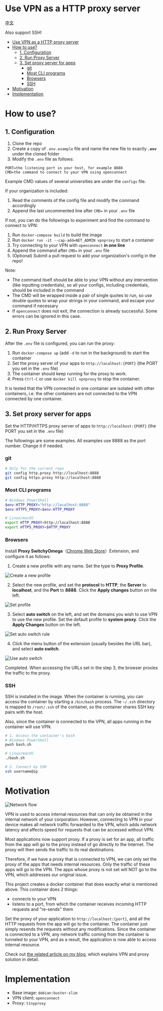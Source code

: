 # Use VPN as a HTTP proxy server

[中文](README.cn.md)

Also support SSH!

- [Use VPN as a HTTP proxy server](#use-vpn-as-a-http-proxy-server)
- [How to use?](#how-to-use)
	- [1. Configuration](#1-configuration)
	- [2. Run Proxy Server](#2-run-proxy-server)
	- [3. Set proxy server for apps](#3-set-proxy-server-for-apps)
		- [git](#git)
		- [Most CLI programs](#most-cli-programs)
		- [Browsers](#browsers)
		- [SSH](#ssh)
- [Motivation](#motivation)
- [Implementation](#implementation)


# How to use?

## 1. Configuration

1. Clone the repo
2. Create a copy of `.env.example` file and name the new file to exactly **`.env`** under the cloned folder 
3. Modify the `.env` file as follows:

```env
PORT=the listening port in your host, for example 8888
CMD=the command to connect to your VPN using openconnect
```

Example CMD values of several universities are under the `configs` file. 

If your organization is included:

1. Read the comments of the config file and modify the command accordingly
2. Append the last uncommented line after `CMD=` in your `.env` file

If not, you can do the followings to experiment and find the command to connect to VPN:

1. Run `docker-compose build` to build the image
2. Run `docker run -it --cap-add=NET_ADMIN vpnproxy` to start a container
3. Try connecting to your VPN with `openconnect` **in one line**
4. Append the command after `CMD=` in your `.env` file
5. (Optional) Submit a pull request to add your organization's config in the repo!

Note: 

- The command itself should be able to your VPN without any intervention (like inputting credentials), so all your configs, including credentials, should be included in the command
- The CMD will be wrapped inside a pair of single quotes to run, so use double quotes to wrap your strings in your command, and escape your command if necessary
- If `openconnect` does not exit, the connection is already successful. Some errors can be ignored in this case.

## 2. Run Proxy Server

After the `.env` file is configured, you can run the proxy:

1. Run `docker-compose up` (add `-d` to run in the background) to start the container
2. Set the proxy server of your apps to `http://localhost:{PORT}` (the PORT you set in the `.env` file)
3. The container should keep running for the proxy to work.
4. Press `Ctrl-C` or use `docker kill vpnproxy` to stop the container.

It is tested that the VPN connected in one container are isolated with other containers, i.e. the other containers are not connected to the VPN connected by one container.

## 3. Set proxy server for apps

Set the HTTP/HTTPS proxy server of apps to `http://localhost:{PORT}` (the PORT you set in the `.env` file)

The followings are some examples. All examples use 8888 as the port number. Change it if needed.

### git

```bash
# Only for the current repo
git config http.proxy http://localhost:8888
git config https.proxy http://localhost:8888
```

### Most CLI programs

```powershell
# Windows PowerShell
$env:HTTP_PROXY="http://localhost:8888"
$env:HTTPS_PROXY=$env:HTTP_PROXY
```

```bash
# Linux/macOS
export HTTP_PROXY=http://localhost:8888
export HTTPS_PROXY=$HTTP_PROXY
```

### Browsers

Install **Proxy SwitchyOmega**（[Chrome Web Store](https://chrome.google.com/webstore/detail/proxy-switchyomega/padekgcemlokbadohgkifijomclgjgif)）Extension, and configure it as follows:

1. Create a new profile with any name. Set the type to **Proxy Profile**.

![Create a new profile](docs/switchyomega/en/1.png)

2. Select the new profile, and set the **protocol** to **HTTP**, the **Server** to **localhost**, and the **Port** to **8888**. Click the **Apply changes** button on the left.

![Set profile](docs/switchyomega/en/2.png)

3. Select **auto switch** on the left, and set the domains you wish to use VPN to use the new profile. Set the default profile to **system proxy**. Click the **Apply Changes** button on the left.

![Set auto switch rule](docs/switchyomega/en/3.png)

4. Click the menu button of the extension (usually besides the URL bar), and select **auto switch**.

![Use auto switch](docs/switchyomega/en/4.png)

Completed. When accessing the URLs set in the step 3, the browser proxies the traffic to the proxy. 

### SSH

SSH is installed in the image. When the container is running, you can access the container by starting a `/bin/bash` process. The `~/.ssh` directory is mapped to `/root/.ssh` of the container, so the container shares SSH key pairs with the host.

Also, since the container is connected to the VPN, all apps running in the container will use VPN.

```bash
# 1. Access the container's bash
# Windows PowerShell
pwsh bash.sh

# Linux/macOS
./bash.sh

# 2. Connect by SSH
ssh username@ip
```

# Motivation

![Network flow](docs/arch/en.png)

VPN is used to access internal resources that can only be obtained in the internal network of your corporation. However, connecting to VPN in your device makes all network traffic forwarded to the VPN, which adds network latency and affects speed for requests that can be accessed without VPN. 

Most applications now support proxy. If a proxy is set for an app, all traffic from the app will go to the proxy instead of go directly to the Internet. The proxy will then sends the traffic to its real destinations.

Therefore, if we have a proxy that is connected to VPN, we can only set the proxy of the apps that needs internal resources. Only the traffic of these apps will go to the VPN. The apps whose proxy is not set will NOT go to the VPN, which addresses our original issue.

This project creates a docker container that does exactly what is mentioned above. This container does 2 things:

- connects to your VPN
- listens to a port, from which the container receives incoming HTTP requests and "re-sends" them

Set the proxy of your application to `http://localhost:{port}`, and all the HTTP requests from the app will go to the container. The container just simply resends the requests without any modifications. Since the container is connected to a VPN, any network traffic coming from the container is tunneled to your VPN, and as a result, the application is now able to access internal resource.

Check out [the related article on my blog](https://ddadaal.me/articles/vpn-as-http-proxy), which explains VPN and proxy solution in detail.

# Implementation

- Base image: `debian:buster-slim`
- VPN client: `openconnect`
- Proxy: `tinyproxy`


